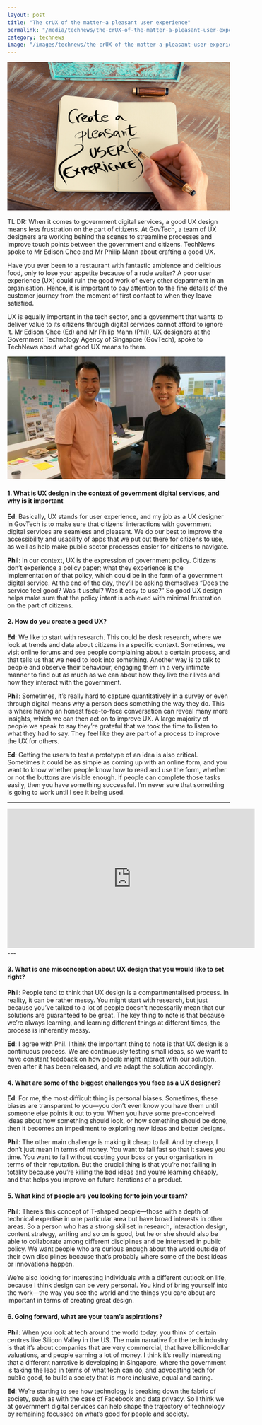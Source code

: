 ```yaml
---
layout: post
title: "The crUX of the matter—a pleasant user experience"
permalink: "/media/technews/the-crUX-of-the-matter-a-pleasant-user-experience"
category: technews
image: "/images/technews/the-crUX-of-the-matter-a-pleasant-user-experience-part-1.png"
---
```


![The crUX of the matter a pleasant user experience](/images/technews/the-crUX-of-the-matter-a-pleasant-user-experience-part-1.png)

TL:DR: When it comes to government digital services, a good UX design means less frustration on the part of citizens. At GovTech, a team of UX designers are working behind the scenes to streamline processes and improve touch points between the government and citizens. TechNews spoke to Mr Edison Chee and Mr Philip Mann about crafting a good UX. 

Have you ever been to a restaurant with fantastic ambience and delicious food, only to lose your appetite because of a rude waiter? A poor user experience (UX) could ruin the good work of every other department in an organisation. Hence, it is important to pay attention to the fine details of the customer journey from the moment of first contact to when they leave satisfied.

UX is equally important in the tech sector, and a government that wants to deliver value to its citizens through digital services cannot afford to ignore it. Mr Edison Chee (Ed) and Mr Philip Mann (Phil), UX designers at the Government Technology Agency of Singapore (GovTech), spoke to TechNews about what good UX means to them.

![Philip and Edison from GovTech](/images/technews/the-crUX-of-the-matter-a-pleasant-user-experience-part-2.png)

#### **1. What is UX design in the context of government digital services, and why is it important**

**Ed**: Basically, UX stands for user experience, and my job as a UX designer in GovTech is to make sure that citizens’ interactions with government digital services are seamless and pleasant. We do our best to improve the accessibility and usability of apps that we put out there for citizens to use, as well as help make public sector processes easier for citizens to navigate.

**Phil**: In our context, UX is the expression of government policy. Citizens don’t experience a policy paper; what they experience is the implementation of that policy, which could be in the form of a government digital service. At the end of the day, they’ll be asking themselves “Does the service feel good? Was it useful? Was it easy to use?” So good UX design helps make sure that the policy intent is achieved with minimal frustration on the part of citizens.

#### **2. How do you create a good UX?**

**Ed**: We like to start with research. This could be desk research, where we look at trends and data about citizens in a specific context. Sometimes, we visit online forums and see people complaining about a certain process, and that tells us that we need to look into something. Another way is to talk to people and observe their behaviour, engaging them in a very intimate manner to find out as much as we can about how they live their lives and how they interact with the government.

**Phil**: Sometimes, it’s really hard to capture quantitatively in a survey or even through digital means why a person does something the way they do. This is where having an honest face-to-face conversation can reveal many more insights, which we can then act on to improve UX. A large majority of people we speak to say they’re grateful that we took the time to listen to what they had to say. They feel like they are part of a process to improve the UX for others.

**Ed**: Getting the users to test a prototype of an idea is also critical. Sometimes it could be as simple as coming up with an online form, and you want to know whether people know how to read and use the form, whether or not the buttons are visible enough. If people can complete those tasks easily, then you have something successful. I’m never sure that something is going to work until I see it being used. 

---
<div class="bp-youtube">
      <iframe width="560" height="315" src="https://www.youtube.com/embed/yhkg0Zv4HGQ" frameborder="0" allow="autoplay; encrypted-media" allowfullscreen></iframe>
</div>
---

#### **3. What is one misconception about UX design that you would like to set right?**

**Phil**: People tend to think that UX design is a compartmentalised process. In reality, it can be rather messy. You might start with research, but just because you’ve talked to a lot of people doesn’t necessarily mean that our solutions are guaranteed to be great. The key thing to note is that because we’re always learning, and learning different things at different times, the process is inherently messy.

**Ed**: I agree with Phil. I think the important thing to note is that UX design is a continuous process. We are continuously testing small ideas, so we want to have constant feedback on how people might interact with our solution, even after it has been released, and we adapt the solution accordingly.

#### **4. What are some of the biggest challenges you face as a UX designer?**

**Ed**: For me, the most difficult thing is personal biases. Sometimes, these biases are transparent to you—you don’t even know you have them until someone else points it out to you. When you have some pre-conceived ideas about how something should look, or how something should be done, then it becomes an impediment to exploring new ideas and better designs.

**Phil**: The other main challenge is making it cheap to fail. And by cheap, I don’t just mean in terms of money. You want to fail fast so that it saves you time. You want to fail without costing your boss or your organisation in terms of their reputation. But the crucial thing is that you’re not failing in totality because you’re killing the bad ideas and you’re learning cheaply, and that helps you improve on future iterations of a product. 

#### **5. What kind of people are you looking for to join your team?**

**Phil**: There’s this concept of T-shaped people—those with a depth of technical expertise in one particular area but have broad interests in other areas. So a person who has a strong skillset in research, interaction design, content strategy, writing and so on is good, but he or she should also be able to collaborate among different disciplines and be interested in public policy. We want people who are curious enough about the world outside of their own disciplines because that’s probably where some of the best ideas or innovations happen.

We’re also looking for interesting individuals with a different outlook on life, because I think design can be very personal. You kind of bring yourself into the work—the way you see the world and the things you care about are important in terms of creating great design.

#### **6. Going forward, what are your team’s aspirations?**

**Phil**: When you look at tech around the world today, you think of certain centres like Silicon Valley in the US. The main narrative for the tech industry is that it’s about companies that are very commercial, that have billion-dollar valuations, and people earning a lot of money. I think it’s really interesting that a different narrative is developing in Singapore, where the government is taking the lead in terms of what tech can do, and advocating tech for public good, to build a society that is more inclusive, equal and caring.

**Ed**: We’re starting to see how technology is breaking down the fabric of society, such as with the case of Facebook and data privacy. So I think we at government digital services can help shape the trajectory of technology by remaining focussed on what’s good for people and society.
